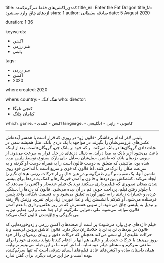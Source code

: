 
title: کمدی‌_اکشن‌های فقط سرگرم‌کننده
title_en: Enter the Fat Dragon
title_fa: اژدهای چاق وارد می‌شود
stars: 1
author: صادقه سلطانی
date: 5 August 2020

duration: 1:36

keywords:
  - اکشن
  - هنر رزمی
  - پلبس 

tags:
  - هنر رزمی
  - اکشن
  - 2020  

when:
  created: 2020

where:
  country:
    - هنگ کنگ
who:
  director: 
   - کنجی تانیگا 
   - کیامان چانگ

which:
  genre:
    - اکشن
    - کمدی
  language: 
    - کانتونی
    - ژاپنی
    - انگلیسی

---

پلیس لاغر اندام پرخاشگر -فالون ژو- در روزی که قرار است با همسر آینده‌اش عکس‌های عروسی‌شان را بگیرند، در مواجهه با یک دزدی بانک، مثل همیشه سعی در نجات دادن گروگان‌ها در بانک می‌کند. او که خود در بانک جزو گروگان‌هاست. بعد از اینکه باعث می‌شود آژیر بانک به صدا درآید، به دنبال دزد‌های در حال فرار به سرعت می‌دود. از سویی دزدهای بانک که ماشین حمل‌شان به‌دلیل جای پارک ممنوع، توسط پلیس برده شده بود، ماشینی که متعلق به دوست فالون است را به همراه دوست او گرفته و به سرعت مکان را ترک می‌کنند. اما فالون که قوی و سریع است با انداختن خود روی ماشین آنها، یک تعقیب و گریز طنزگونه و در عین حال پر از حرکات رزمی هیجان‌انگیز را ایجاد می‌کند. کشمکش بین دزدها و فالون و آمدن خبرنگارها و کمک به دزدها برای بیشتر شدن هیجان تصویری که فیلم‌برداری می‌کنند نوید یک فیلمِ خنده‌دار و اکشن را می‌دهد که با جلوتر رفتن فیلم، پرداخت خوبی هم در آن دیده می‌شود. فالون که دزدها را دستگیر کرده، و خسارات زیادی را به شهر آورده،  تعلیق می‌شود و به قسمت بایگانی واحد پلیس فرستاده می‌شود. او کم‌کم با نشستن زیاد و غذا خوردن زیاد برای تفریح، وزنش بالا رفته و تبدیل به پلیسی چاق می‌شود. از سویی همسرش که در روز عکس‌برداری با عدم آمدن فالون مواجه می‌شود، طی دعوایی طنزگونه از او جدا شده و این جدایی نیز به بی‌انگیزگی و چاق‌شدن فالون کمک می‌کند.

فیلم «اژدهای چاق وارد می‌شود» پر است از صحنه‌های اکشنِ رزمی و زدوخوردهایی که فالون در نبردهای تن به تن با خلافکاران دیگر دارد. فالون عاشق بروس‌ لی‌ست و با حرکات تقلیدی از او سعی می‌کند همچنان که حرکات دقیق و زیبای رزمی‌ای را از خود بروز می‌دهد با حرکات خنده‌دار و جالبی هم آنها را ادغام کند تا بتواند بیننده‌ی خود را برای ساعتی سرگرم و مشتاق فیلم خود نماید. اما هر آنچه ما در این فیلم می‌بینیم درنهایت همان داستان ساده و اکشن‌های عادی فیلم‌های آسیای شرقی است که تنها سرگم‌کننده بوده است و جز این حرف دیگری برای گفتن ندارد.